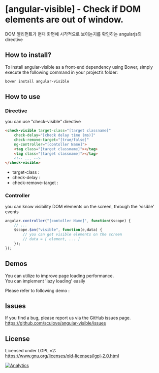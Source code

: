 [angular-visible] - Check if DOM elements are out of window.
=========================================
DOM 엘리먼트가 현재 화면에 시각적으로 보이는지를 확인하는 angularjs의 directive

## How to install?
To install angular-visible as a front-end dependency using Bower, simply execute the following command in your project’s folder:
```bash
bower install angular-visible
```

## How to use

### Directive
you can use "check-visible" directive
```html
<check-visible target-class="[target classname]" 
    check-delay="[check delay time (ms)]"
    check-remove-target="[true/false]" 
    ng-controller="[contoller Name]">
    <tag class="[target classname]"></tag>
    <tag class="[target classname]"></tag>
    <!-- ... -->
</check-visible>
```
 - target-class : 
 - check-delay : 
 - check-remove-target :

### Controller
you can know visibility DOM elements on the screen, through the 'visible' events
```javascript
angular.controller("[contoller Name]", function($scope) {
    // ...
    $scope.$on("visible", function(e,data) {
        // you can get visible elements on the screen
        // data = [ element, ... ]
    });
});
```

## Demos
You can utilize to improve page loading performance.  
You can implement 'lazy loading' easily  

Please refer to following demo :   


## **Issues**
If you find a bug, please report us via the GitHub issues page.  
https://github.com/sculove/angular-visible/issues

## License
Licensed under LGPL v2:  
https://www.gnu.org/licenses/old-licenses/lgpl-2.0.html  

[![Analytics](https://ga-beacon.appspot.com/UA-37362821-7/angular-visible/readme)](https://github.com/sculove/angular-visible)